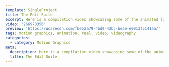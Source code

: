 ```yaml
---
template: SingleProject
title: The Edit Suite
excerpt: Here is a compilation video showcasing some of the animated logos we have created for our AMAZING clients!
video: '266978356'
preview: 'https://ucarecdn.com/fbe52a79-4bd9-43bc-beae-e0013f5141aa/'
tags: motion graphics, animation, reel, video, videography
categories:
  - category: Motion Graphics
meta:
  description: Here is a compilation video showcasing some of the animated logos we have created for our AMAZING clients!
  title: The Edit Suite
---
```

